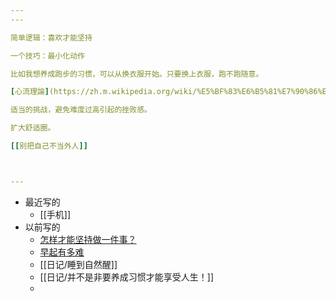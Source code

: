 ```yaml
---
---

简单逻辑：喜欢才能坚持

一个技巧：最小化动作

比如我想养成跑步的习惯，可以从换衣服开始。只要换上衣服，跑不跑随意。

[心流理論](https://zh.m.wikipedia.org/wiki/%E5%BF%83%E6%B5%81%E7%90%86%E8%AB%96)

适当的挑战，避免难度过高引起的挫败感。

扩大舒适圈。

[[别把自己不当外人]]



---
```


- 最近写的
	- [[手机]]
- 以前写的
	- [怎样才能坚持做一件事？](https://mp.weixin.qq.com/s/p8ioTD9JP4MVRk_PLhzeug)
	- [早起有多难](https://mp.weixin.qq.com/s/tfEdkB4CBzvX84mSJ_gGQg)
	- [[日记/睡到自然醒]]
	- [[日记/并不是非要养成习惯才能享受人生！]]
	- 
